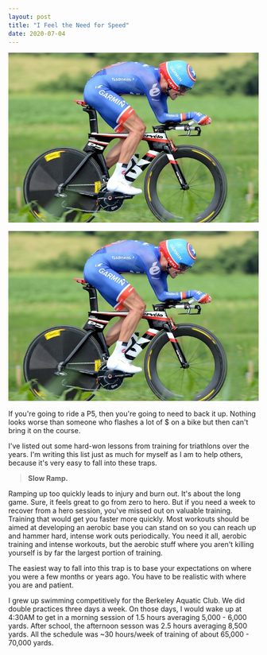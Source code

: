 ```yaml
---
layout: post
title: "I Feel the Need for Speed"
date: 2020-07-04
---
```

<div class="asset-content">
<div class="asset-body">	

![Christian Van Velde](/static/img/cervelo.jpg)
<p><img src="/static/img/cervelo.jpg" width="650"/></p>
						
<p>
If you're going to ride a P5, then you're going to need to back it up.  Nothing looks worse
than someone who flashes a lot of $ on a bike but then can't bring it on the course.  
</p>

<p>
I've listed out some hard-won lessons from training for triathlons over the years.  I'm writing this list just as much for myself as I am to help others, because it's very easy to fall into these traps.  
 </p>

<blockquote>
    <p><b>Slow Ramp.</b></p>
</blockquote>

<p>  
Ramping up too quickly leads to injury and burn out.  It's about the long game.  Sure, it feels
great to go from zero to hero.  But if you need a week to recover from a hero session, you've missed out on valuable training.  Training that would get you faster more quickly.  Most workouts should be aimed at developing an aerobic base you can stand on so you can reach up and hammer hard, intense work outs periodically.  You need it all, aerobic training and intense workouts, but the aerobic stuff where you aren't killing yourself is by far the largest portion of training.  
</p>

<p>  
The easiest way to fall into this trap is to base your expectations on where you were a few months or years ago.  You have to be realistic with where you are and patient.   
</p>
<p> I grew up swimming competitively for the Berkeley Aquatic Club.  We did double practices three days a week.  On those days, I would wake up at 4:30AM to get in a morning session of 1.5 hours averaging 5,000 - 6,000 yards.  After school, the afternoon sesson was 2.5 hours averaging 8,500 yards.  All the schedule was ~30 hours/week of training of about 65,000 - 70,000 yards.   
</p>


</div>
</div>


